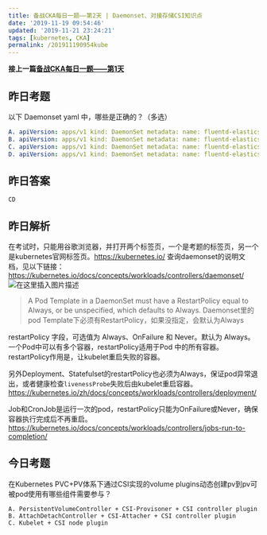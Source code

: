 ```yaml
---
title: 备战CKA每日一题——第2天 | Daemonset、对接存储CSI知识点
date: '2019-11-19 09:54:46'
updated: '2019-11-21 23:24:21'
tags: [kubernetes, CKA]
permalink: /201911190954kube
---
```


**接上一篇[备战CKA每日一题——第1天](https://liabio.blog.csdn.net/article/details/103126903)**

## 昨日考题
以下 Daemonset yaml 中，哪些是正确的？（多选）
```yaml
A. apiVersion: apps/v1 kind: DaemonSet metadata: name: fluentd-elasticsearch namespace: default labels: k8s-app: fluentd-logging spec: selector: matchLabels: name: fluentd-elasticsearch template: metadata: labels: name: fluentd-elasticsearch spec: containers: - name: fluentd-elasticsearch image: gcr.io/fluentd-elasticsearch/fluentd:v2.5.1 restartPolicy: Never
B. apiVersion: apps/v1 kind: DaemonSet metadata: name: fluentd-elasticsearch namespace: default labels: k8s-app: fluentd-logging spec: selector: matchLabels: name: fluentd-elasticsearch template: metadata: labels: name: fluentd-elasticsearch spec: containers: - name: fluentd-elasticsearch image: gcr.io/fluentd-elasticsearch/fluentd:v2.5.1 restartPolicy: Onfailure
C. apiVersion: apps/v1 kind: DaemonSet metadata: name: fluentd-elasticsearch namespace: default labels: k8s-app: fluentd-logging spec: selector: matchLabels: name: fluentd-elasticsearch template: metadata: labels: name: fluentd-elasticsearch spec: containers: - name: fluentd-elasticsearch image: gcr.io/fluentd-elasticsearch/fluentd:v2.5.1 restartPolicy: Always
D. apiVersion: apps/v1 kind: DaemonSet metadata: name: fluentd-elasticsearch namespace: default labels: k8s-app: fluentd-logging spec: selector: matchLabels: name: fluentd-elasticsearch template: metadata: labels: name: fluentd-elasticsearch spec: containers: - name: fluentd-elasticsearch image: gcr.io/fluentd-elasticsearch/fluentd:v2.5.1
```

## 昨日答案
`CD`
## 昨日解析
在考试时，只能用谷歌浏览器，并打开两个标签页，一个是考题的标签页，另一个是kubernetes官网标签页。https://kubernetes.io/
查询daemonset的说明文档，见以下链接：
https://kubernetes.io/docs/concepts/workloads/controllers/daemonset/
![在这里插入图片描述](https://img-blog.csdnimg.cn/20191118210527458.png?x-oss-process=image/watermark,type_ZmFuZ3poZW5naGVpdGk,shadow_10,text_aHR0cHM6Ly9saWFiaW8uYmxvZy5jc2RuLm5ldA==,size_16,color_FFFFFF,t_70)

> A Pod Template in a DaemonSet must have a RestartPolicy equal to Always, or be unspecified, which defaults to Always.
Daemonset里的pod Template下必须有RestartPolicy，如果没指定，会默认为Always

restartPolicy 字段，可选值为 Always、OnFailure 和 Never。默认为 Always。 一个Pod中可以有多个容器，restartPolicy适用于Pod 中的所有容器。restartPolicy作用是，让kubelet重启失败的容器。

另外Deployment、Statefulset的restartPolicy也必须为Always，保证pod异常退出，或者健康检查`livenessProbe`失败后由kubelet重启容器。
https://kubernetes.io/zh/docs/concepts/workloads/controllers/deployment/

Job和CronJob是运行一次的pod，restartPolicy只能为OnFailure或Never，确保容器执行完成后不再重启。
https://kubernetes.io/docs/concepts/workloads/controllers/jobs-run-to-completion/


## 今日考题
在Kubernetes PVC+PV体系下通过CSI实现的volume plugins动态创建pv到pv可被pod使用有哪些组件需要参与？

```
A. PersistentVolumeController + CSI-Provisoner + CSI controller plugin
B. AttachDetachController + CSI-Attacher + CSI controller plugin
C. Kubelet + CSI node plugin
```
